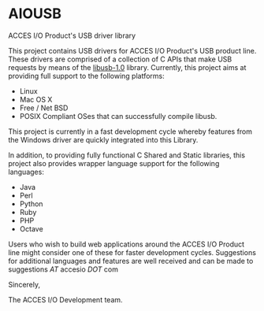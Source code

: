 AIOUSB
======

ACCES I/O Product's USB driver library 


This project contains USB drivers for ACCES I/O Product's USB product line. These drivers
are comprised of a collection of C APIs that make USB requests by means of the 
[libusb-1.0](http://www.libusb.org/) library. Currently, this project aims at providing 
full support to the following platforms:
* Linux
* Mac OS X 
* Free / Net BSD
* POSIX Compliant OSes that can successfully compile libusb.


This project is currently in a fast development cycle whereby features from the Windows
driver are quickly integrated into this Library.

In addition, to providing fully functional C Shared and Static libraries, this project also provides
wrapper language support for the following languages:

* Java
* Perl
* Python
* Ruby
* PHP
* Octave

Users who wish to build web applications around the ACCES I/O Product line might consider one of these
for faster development cycles. Suggestions for additional languages and features are well received and can 
be made to suggestions _AT_  accesio _DOT_ com


Sincerely,

The ACCES I/O Development team.

